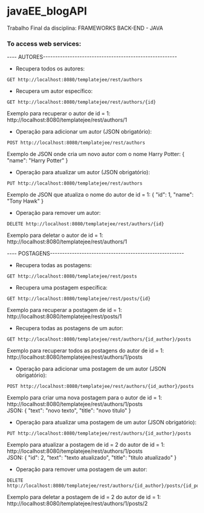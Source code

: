 # javaEE_blogAPI
Trabalho Final da disciplina: FRAMEWORKS BACK-END - JAVA

### To access web services:    
---- AUTORES------------------------------------------------------- 
  * Recupera todos os autores:  
  ```
  GET http://localhost:8080/templatejee/rest/authors
  ```  
      
  * Recupera um autor específico:  
  ```
  GET http://localhost:8080/templatejee/rest/authors/{id}
  ```
  Exemplo para recuperar o autor de id = 1:
  http://localhost:8080/templatejee/rest/authors/1      
    
  * Operação para adicionar um autor (JSON obrigatório):  
  ```
  POST http://localhost:8080/templatejee/rest/authors
  ```  
  Exemplo de JSON onde cria um novo autor com o nome Harry Potter:
  {
    "name": "Harry Potter"
  }  
      
  * Operação para atualizar um autor (JSON obrigatório):  
  ```   
  PUT http://localhost:8080/templatejee/rest/authors
  ```
  Exemplo de JSON que atualiza o nome do autor de id = 1:
  {
    "id": 1,
    "name": "Tony Hawk"
  }  
      
  * Operação para remover um autor:  
  ```   
  DELETE http://localhost:8080/templatejee/rest/authors/{id}
  ```  
  Exemplo para deletar o autor de id = 1:
  http://localhost:8080/templatejee/rest/authors/1


---- POSTAGENS------------------------------------------------------- 
  * Recupera todas as postagens:  
  ```
  GET http://localhost:8080/templatejee/rest/posts
  ```  
  
  * Recupera uma postagem específica:  
  ```
  GET http://localhost:8080/templatejee/rest/posts/{id}
  ```
  Exemplo para recuperar a postagem de id = 1:
  http://localhost:8080/templatejee/rest/posts/1  
  
  * Recupera todas as postagens de um autor:  
  ```
  GET http://localhost:8080/templatejee/rest/authors/{id_author}/posts
  ```  
  Exemplo para recuperar todos as postagens do autor de id = 1:
  http://localhost:8080/templatejee/rest/authors/1/posts  
      
  * Operação para adicionar uma postagem de um autor (JSON obrigatório):  
  ```
  POST http://localhost:8080/templatejee/rest/authors/{id_author}/posts
  ```  
  Exemplo para criar uma nova postagem para o autor de id = 1:
  http://localhost:8080/templatejee/rest/authors/1/posts   
  JSON:
  {
    "text": "novo texto",
    "title": "novo titulo"
  }
  
  * Operação para atualizar uma postagem de um autor (JSON obrigatório):  
  ```   
  PUT http://localhost:8080/templatejee/rest/authors/{id_author}/posts
  ```
  Exemplo para atualizar a postagem de id = 2 do autor de id = 1:
  http://localhost:8080/templatejee/rest/authors/1/posts   
  JSON:
  {
    "id": 2,
    "text": "texto atualizado",
    "title": "titulo atualizado"
  }
  
  * Operação para remover uma postagem de um autor:  
  ```   
  DELETE http://localhost:8080/templatejee/rest/authors/{id_author}/posts/{id_post}
  ```  
  Exemplo para deletar a postagem de id = 2 do autor de id = 1:  
  http://localhost:8080/templatejee/rest/authors/1/posts/2
